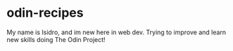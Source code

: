 # odin-recipes

My name is Isidro, and im new here in web dev. Trying to improve and learn new skills doing The Odin Project!